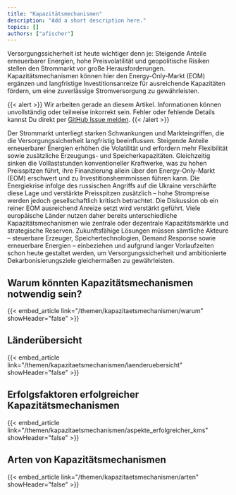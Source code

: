 ```yaml
---
title: "Kapazitätsmechanismen"
description: "Add a short description here."
topics: []
authors: ["afischer"]
---
```


Versorgungssicherheit ist heute wichtiger denn je: Steigende Anteile erneuerbarer Energien, hohe Preisvolatilität und geopolitische Risiken stellen den Strommarkt vor große Herausforderungen. Kapazitätsmechanismen können hier den Energy-Only-Markt (EOM) ergänzen und langfristige Investitionsanreize für ausreichende Kapazitäten fördern, um eine zuverlässige Stromversorgung zu gewährleisten.

<!-- more -->

{{< alert >}}
Wir arbeiten gerade an diesem Artikel. Informationen können unvollständig oder teilweise inkorrekt sein. Fehler oder fehlende Details kannst Du direkt per [GitHub Issue melden](https://github.com/ait-energy/en.ergie.at/issues).
{{< /alert >}}

Der Strommarkt unterliegt starken Schwankungen und Markteingriffen, die die Versorgungssicherheit langfristig beeinflussen. Steigende Anteile erneuerbarer Energien erhöhen die Volatilität und erfordern mehr Flexibilität sowie zusätzliche Erzeugungs- und Speicherkapazitäten. Gleichzeitig sinken die Volllaststunden konventioneller Kraftwerke, was zu hohen Preisspitzen führt, ihre Finanzierung allein über den Energy-Only-Markt (EOM) erschwert und zu Investitionshemmnissen führen kann. Die Energiekrise infolge des russischen Angriffs auf die Ukraine verschärfte diese Lage und verstärkte Preisspitzen zusätzlich – hohe Strompreise werden jedoch gesellschaftlich kritisch betrachtet. Die Diskussion ob ein reiner EOM ausreichend Anreize setzt wird verstärkt geführt. Viele europäische Länder nutzen daher bereits unterschiedliche Kapazitätsmechanismen wie zentrale oder dezentrale Kapazitätsmärkte und strategische Reserven. Zukunftsfähige Lösungen müssen sämtliche Akteure – steuerbare Erzeuger, Speichertechnologien, Demand Response sowie erneuerbare Energien – einbeziehen und aufgrund langer Vorlaufzeiten schon heute gestaltet werden, um Versorgungssicherheit und ambitionierte Dekarbonisierungsziele gleichermaßen zu gewährleisten.

## Warum könnten Kapazitätsmechanismen notwendig sein?
{{< embed_article link="/themen/kapazitaetsmechanismen/warum" showHeader="false" >}}
<div class="h-8"></div>

## Länderübersicht
{{< embed_article link="/themen/kapazitaetsmechanismen/laenderuebersicht" showHeader="false" >}}
<div class="h-8"></div>

## Erfolgsfaktoren erfolgreicher Kapazitätsmechanismen
{{< embed_article link="/themen/kapazitaetsmechanismen/aspekte_erfolgreicher_kms" showHeader="false" >}}
<div class="h-8"></div>

## Arten von Kapazitätsmechanismen
{{< embed_article link="/themen/kapazitaetsmechanismen/arten" showHeader="false" >}}
